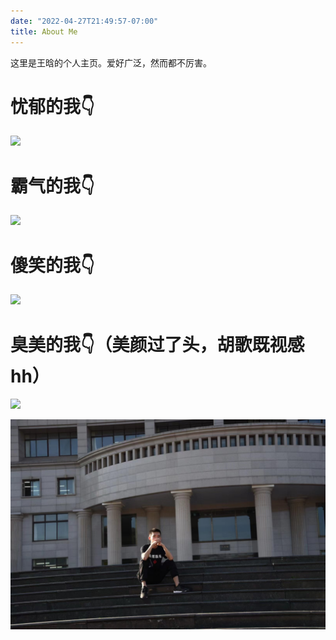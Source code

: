 ```yaml
---
date: "2022-04-27T21:49:57-07:00"
title: About Me
---
```


这里是王晗的个人主页。爱好广泛，然而都不厉害。

# 忧郁的我👇

![](https://wx2.sinaimg.cn/mw2000/006F8XZsly1h1hdd96ufkj31900u044j.jpg)

# 霸气的我👇

![](https://wx1.sinaimg.cn/mw2000/006F8XZsly1h1hd9fy2n7j318w0u0qbn.jpg)

# 傻笑的我👇

![](https://wx3.sinaimg.cn/mw2000/006F8XZsly1h1hdfiufo7j31be0zkqtk.jpg)

# 臭美的我👇（美颜过了头，胡歌既视感hh）

![](https://wx1.sinaimg.cn/mw2000/006F8XZsly1h1hdfrxryaj30u0140q9z.jpg)

![4](1.jpg)